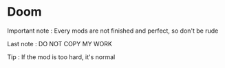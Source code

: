 # Doom

Important note : Every mods are not finished and perfect, so don't be rude

Last note : DO NOT COPY MY WORK

Tip : If the mod is too hard, it's normal
